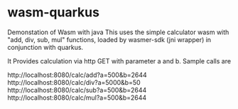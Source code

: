 # wasm-quarkus

Demonstation of Wasm with java
This uses the simple calculator wasm with "add, div, sub, mul"  functions, loaded by wasmer-sdk (jni wrapper) in conjunction with
quarkus.

It Provides calculation via http GET with parameter a and b.
Sample calls are

http://localhost:8080/calc/add?a=500&b=2644
http://localhost:8080/calc/div?a=5000&b=50
http://localhost:8080/calc/sub?a=500&b=2644
http://localhost:8080/calc/mul?a=500&b=2644
